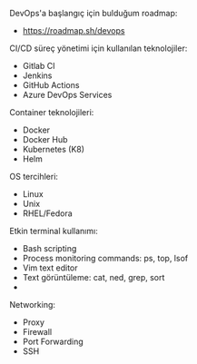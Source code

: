DevOps'a başlangıç için bulduğum roadmap:
* https://roadmap.sh/devops

CI/CD süreç yönetimi için kullanılan teknolojiler:
* Gitlab CI
* Jenkins
* GitHub Actions
* Azure DevOps Services

Container teknolojileri:
* Docker
* Docker Hub
* Kubernetes (K8)
* Helm

OS tercihleri:
* Linux
* Unix
* RHEL/Fedora

Etkin terminal kullanımı:
* Bash scripting
* Process monitoring commands: ps, top, lsof
* Vim text editor
* Text görüntüleme: cat, ned, grep, sort
* 

Networking:
* Proxy
* Firewall
* Port Forwarding
* SSH